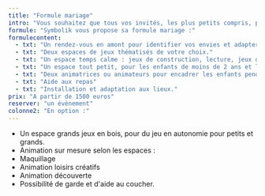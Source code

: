 ```yaml
---
title: "Formule mariage"
intro: "Vous souhaitez que tous vos invités, les plus petits compris, passe une journée mémorable ?"
formule: "Symbolik vous propose sa formule mariage :"
formulecontent:
  - txt: "Un rendez-vous en amont pour identifier vos envies et adapter l'offre au mieux à votre évènement."
  - txt: "Deux espaces de jeux thématisés de votre choix."
  - txt: "Un espace temps calme : jeux de construction, lecture, jeux de sociétés..." 
  - txt: "Un espace tout petit, pour les enfants de moins de 2 ans et leurs parents."
  - txt: "Deux animatrices ou animateurs pour encadrer les enfants pendant votre évènement. (Trois au delà de 15 enfants)"
  - txt: "Aide aux repas"
  - txt: "Installation et adaptation aux lieux."
prix: "A partir de 1500 euros"
reserver: "un évènement"
colonne2: "En option :"
---
```


- Un espace grands jeux en bois, pour du jeu en autonomie pour petits et grands.
- Animation sur mesure selon les espaces :
 - Maquillage 
 - Animation loisirs créatifs 
 - Animation découverte 
- Possibilité de garde et d'aide au coucher.


